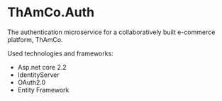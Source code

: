 # ThAmCo.Auth
The authentication microservice for a collaboratively built e-commerce platform, ThAmCo.

Used technologies and frameworks:
 - Asp.net core 2.2
 - IdentityServer
 - OAuth2.0
 - Entity Framework
